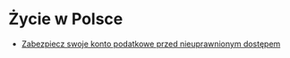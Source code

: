# Życie w Polsce

* [Zabezpiecz swoje konto podatkowe przed nieuprawnionym dostępem](https://niebezpiecznik.pl/post/zabezpiecz-swoje-konto-podatkowe-przed-nieuprawnionym-dostepem/)
